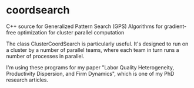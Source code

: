 # coordsearch
C++ source for Generalized Pattern Search (GPS) Algorithms for gradient-free optimization for cluster parallel computation

The class ClusterCoordSearch is particularly useful. It's designed to run on a cluster by a number of parallel teams, where each team in turn runs a number of processes in parallel.

I'm using these programs for my paper "Labor Quality Heterogeneity, Productivity Dispersion, and Firm Dynamics", which is one of my PhD research articles.
